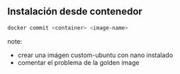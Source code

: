 ## Instalación desde contenedor

```bash
docker commit <container> <image-name>
```

note:
- crear una imágen custom-ubuntu con nano instalado
- comentar el problema de la golden image